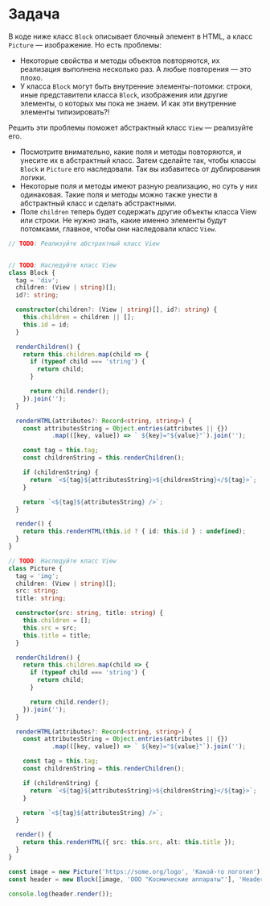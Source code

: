 # Задача

В коде ниже класс `Block` описывает блочный элемент в HTML, а класс `Picture` — изображение. Но есть проблемы:

* Некоторые свойства и методы объектов повторяются, их реализация выполнена несколько раз. А любые повторения — это
  плохо.
* У класса `Block` могут быть внутренние элементы-потомки: строки, иные представители класса `Block`, изображения или
  другие элементы, о которых мы пока не знаем. И как эти внутренние элементы типизировать?!

Решить эти проблемы поможет абстрактный класс `View` — реализуйте его.

* Посмотрите внимательно, какие поля и методы повторяются, и унесите их в абстрактный класс. Затем сделайте так, чтобы
  классы `Block` и `Picture` его наследовали. Так вы избавитесь от дублирования логики.
* Некоторые поля и методы имеют разную реализацию, но суть у них одинаковая. Такие поля и методы можно также унести в
  абстрактный класс и сделать абстрактными.
* Поле `children` теперь будет содержать другие объекты класса View или строки. Не нужно знать, какие именно элементы
  будут потомками, главное, чтобы они наследовали класс `View`.

```ts
// TODO: Реализуйте абстрактный класс View


// TODO: Наследуйте класс View
class Block {
  tag = 'div';
  children: (View | string)[];
  id?: string;

  constructor(children?: (View | string)[], id?: string) {
    this.children = children || [];
    this.id = id;
  }

  renderChildren() {
    return this.children.map(child => {
      if (typeof child === 'string') {
        return child;
      }

      return child.render();
    }).join('');
  }

  renderHTML(attributes?: Record<string, string>) {
    const attributesString = Object.entries(attributes || {})
            .map(([key, value]) => ` ${key}="${value}"`).join('');

    const tag = this.tag;
    const childrenString = this.renderChildren();

    if (childrenString) {
      return `<${tag}${attributesString}>${childrenString}</${tag}>`;
    }

    return `<${tag}${attributesString} />`;
  }

  render() {
    return this.renderHTML(this.id ? { id: this.id } : undefined);
  }
}

// TODO: Наследуйте класс View
class Picture {
  tag = 'img';
  children: (View | string)[];
  src: string;
  title: string;

  constructor(src: string, title: string) {
    this.children = [];
    this.src = src;
    this.title = title;
  }

  renderChildren() {
    return this.children.map(child => {
      if (typeof child === 'string') {
        return child;
      }

      return child.render();
    }).join('');
  }

  renderHTML(attributes?: Record<string, string>) {
    const attributesString = Object.entries(attributes || {})
            .map(([key, value]) => ` ${key}="${value}"`).join('');

    const tag = this.tag;
    const childrenString = this.renderChildren();

    if (childrenString) {
      return `<${tag}${attributesString}>${childrenString}</${tag}>`;
    }

    return `<${tag}${attributesString} />`;
  }

  render() {
    return this.renderHTML({ src: this.src, alt: this.title });
  }
}

const image = new Picture('https://some.org/logo', 'Какой-то логотип');
const header = new Block([image, 'ООО "Космические аппараты"'], 'Header');

console.log(header.render());
```
